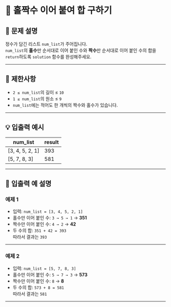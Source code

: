 # 📘 홀짝수 이어 붙여 합 구하기

## 📌 문제 설명
정수가 담긴 리스트 `num_list`가 주어집니다.  
`num_list`의 **홀수**만 순서대로 이어 붙인 수와 **짝수**만 순서대로 이어 붙인 수의 합을 `return`하도록 `solution` 함수를 완성해주세요.

---

## 📏 제한사항
- `2 ≤ num_list`의 길이 ≤ `10`  
- `1 ≤ num_list`의 원소 ≤ `9`  
- `num_list`에는 적어도 한 개씩의 짝수와 홀수가 있습니다.

---

## 💡 입출력 예시

| num_list       | result |
|----------------|--------|
| [3, 4, 5, 2, 1] | 393 |
| [5, 7, 8, 3]   | 581 |

---

## 📝 입출력 예 설명

### 예제 1
- 입력: `num_list = [3, 4, 5, 2, 1]`
- 홀수만 이어 붙인 수: `3 → 5 → 1` → **351**
- 짝수만 이어 붙인 수: `4 → 2` → **42**
- 두 수의 합: `351 + 42 = 393`  
따라서 결과는 `393`

---

### 예제 2
- 입력: `num_list = [5, 7, 8, 3]`
- 홀수만 이어 붙인 수: `5 → 7 → 3` → **573**
- 짝수만 이어 붙인 수: `8` → **8**
- 두 수의 합: `573 + 8 = 581`  
따라서 결과는 `581`

---